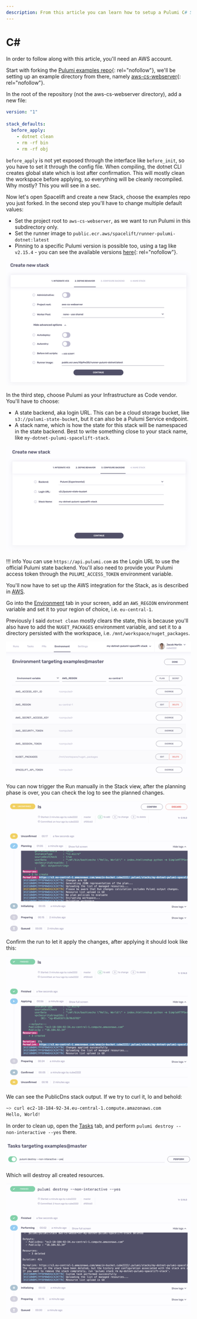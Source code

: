 ```yaml
---
description: From this article you can learn how to setup a Pulumi C# Stack in Spacelift
---
```


# C\#

In order to follow along with this article, you'll need an AWS account.

Start with forking the [Pulumi examples repo](https://github.com/pulumi/examples){: rel="nofollow"}, we'll be setting up an example directory from there, namely [aws-cs-webserver](https://github.com/pulumi/examples/tree/master/aws-cs-webserver){: rel="nofollow"}.

In the root of the repository (not the aws-cs-webserver directory), add a new file:

```yaml title=".spacelift/config.yml"
version: "1"

stack_defaults:
  before_apply:
    - dotnet clean
    - rm -rf bin
    - rm -rf obj
```

`before_apply` is not yet exposed through the interface like `before_init`, so you have to set it through the config file. When compiling, the dotnet CLI creates global state which is lost after confirmation. This will mostly clean the workspace before applying, so everything will be cleanly recompiled. Why mostly? This you will see in a sec.

Now let's open Spacelift and create a new Stack, choose the examples repo you just forked. In the second step you'll have to change multiple default values:

- Set the project root to `aws-cs-webserver`, as we want to run Pulumi in this subdirectory only.
- Set the runner image to `public.ecr.aws/spacelift/runner-pulumi-dotnet:latest`
- Pinning to a specific Pulumi version is possible too, using a tag like `v2.15.4` - you can see the available versions  [here](https://gallery.ecr.aws/spacelift/runner-pulumi-dotnet){: rel="nofollow"}.

![Define behavior.](<../../assets/screenshots/image (41).png>)

In the third step, choose Pulumi as your Infrastructure as Code vendor. You'll have to choose:

- A state backend, aka login URL. This can be a cloud storage bucket, like `s3://pulumi-state-bucket`, but it can also be a Pulumi Service endpoint.
- A stack name, which is how the state for this stack will be namespaced in the state backend. Best to write something close to your stack name, like `my-dotnet-pulumi-spacelift-stack`.

![Configure backend.](<../../assets/screenshots/image (38).png>)

!!! info
    You can use `https://api.pulumi.com` as the Login URL to use the official Pulumi state backend. You'll also need to provide your Pulumi access token through the `PULUMI_ACCESS_TOKEN` environment variable.

You'll now have to set up the AWS integration for the Stack, as is described in [AWS](../../integrations/cloud-providers/aws.md#setting-up-aws-integration).

Go into the [Environment](../../concepts/configuration/environment.md) tab in your screen, add an `AWS_REGION` environment variable and set it to your region of choice, i.e. `eu-central-1`.

Previously I said `dotnet clean` mostly clears the state, this is because you'll also have to add the `NUGET_PACKAGES` environment variable, and set it to a directory persisted with the workspace, i.e. `/mnt/workspace/nuget_packages`.

![Configure environment.](<../../assets/screenshots/image (25).png>)

You can now trigger the Run manually in the Stack view, after the planning phase is over, you can check the log to see the planned changes.

![Pending apply.](<../../assets/screenshots/image (17).png>)

Confirm the run to let it apply the changes, after applying it should look like this:

![Applied.](<../../assets/screenshots/image (18).png>)

We can see the PublicDns stack output. If we try to curl it, lo and behold:

```bash
~> curl ec2-18-184-92-34.eu-central-1.compute.amazonaws.com
Hello, World!
```

In order to clean up, open the [Tasks](../../concepts/run/task.md) tab, and perform `pulumi destroy --non-interactive --yes` there.

![Performing cleanup task.](<../../assets/screenshots/image (5).png>)

Which will destroy all created resources.

![Destruction complete.](<../../assets/screenshots/image (19).png>)
